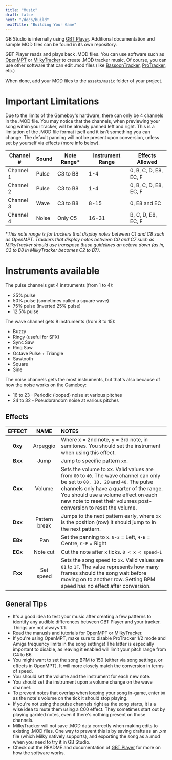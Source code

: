 ```yaml
---
title: "Music"
draft: false
next: "/docs/build"
nextTitle: "Building Your Game"
---
```


GB Studio is internally using [GBT Player](https://github.com/AntonioND/gbt-player). Additional documentation and sample MOD files can be found in its own repository.

GBT Player reads and plays back .MOD files. You can use software such as [OpenMPT](https://openmpt.org/) or [MilkyTracker](https://milkytracker.titandemo.org/) to create .MOD tracker music. Of course, you can use other software that can edit .mod files (like [BassoonTracker](https://www.stef.be/bassoontracker/), [ProTracker](https://16-bits.org/pt.php), etc.)

When done, add your MOD files to the `assets/music` folder of your project.

# Important Limitations

Due to the limits of the Gameboy's hardware, there can only be 4 channels in the .MOD file. You may notice that the channels, when previewing your song within your tracker, will be already panned left and right. This is a limitation of the .MOD file format itself and it isn't something you can change. The default panning will not be present upon conversion, unless set by yourself via effects (more info below).



| Channel # | Sound | Note Range* | Instrument Range | Effects Allowed       |
| --------- | ----- | ----------- | ---------------- | --------------------- |
| Channel 1 | Pulse | C3 to B8    | 1-4              | 0, B, C, D, E8, EC, F |
| Channel 2 | Pulse | C3 to B8    | 1-4              | 0, B, C, D, E8, EC, F |
| Channel 3 | Wave  | C3 to B8    | 8-15             | 0, E8 and EC          |
| Channel 4 | Noise | Only C5     | 16-31            | B, C, D, E8, EC, F    |

**This note range is for trackers that display notes between C1 and C8 such as OpenMPT. Trackers that display notes between C0 and C7 such as MilkyTracker should use transpose these guidelines an octave down (as in, C3 to B8 in MilkyTracker becomes C2 to B7).*

# Instruments available

The pulse channels get 4 instruments (from 1 to 4): 

- 25% pulse
- 50% pulse (sometimes called a square wave)
- 75% pulse (inverted 25% pulse)
- 12.5% pulse

The wave channel gets 8 instruments (from 8 to 15):

- Buzzy 
- Ringy (useful for SFX)
- Sync Saw
- Ring Saw
- Octave Pulse + Triangle
- Sawtooth
- Square
- Sine

The noise channels gets the most instruments, but that's also because of how the noise works on the Gameboy:

- 16 to 23 - Periodic (looped) noise at various pitches
- 24 to 32 - Pseudorandom noise at various pitches

## Effects

| EFFECT  |     NAME      | NOTES                                                        |
| :-----: | :-----------: | :----------------------------------------------------------- |
| **0xy** |   Arpeggio    | Where x = 2nd note, y = 3rd note, in semitones. You should set the instrument when using this effect. |
| **Bxx** |     Jump      | Jump to specific pattern `xx`.                               |
| **Cxx** |    Volume     | Sets the volume to xx. Valid values are from `00` to `40`. The wave channel can only be set to `00, 10, 20` and `40`. The pulse channels only have a quarter of the range. You should use a volume effect on each new note to reset their volumes post-conversion to reset the volume. |
| **Dxx** | Pattern break | Jumps to the next pattern early, where `xx` is the position (row) it should jump to in the next pattern. |
| **E8x** |      Pan      | Set the panning to `x`. `0-3` = Left, `4-B` = Centre, `C-F` = Right |
| **ECx** |   Note cut    | Cut the note after `x` ticks. `0 < x < speed-1`              |
| **Fxx** |   Set speed   | Sets the song speed to `xx`. Valid values are `01` to `1F`. The value represents how many frames should the song wait before moving on to another row. Setting BPM speed has no effect after conversion. |

## General Tips

- It's a good idea to test your music after creating a few patterns to identify any audible differences between GBT Player and your tracker. Things are not always 1:1.
- Read the manusls and tutorials for [OpenMPT](https://wiki.openmpt.org/Tutorial:_Getting_Started) or [MilkyTracker](https://milkytracker.titandemo.org/docs/MilkyTracker.html).
- If you're using OpenMPT, make sure to disable ProTracker 1/2 mode and Amiga frequency limits in the song settings! The latter is especially important to disable, as leaving it enabled will limit your pitch range from C4 to B6.
- You might want to set the song BPM to 150 (either via song settings, or effects in OpenMPT). It will more closely match the conversion in terms of speed.
- You should set the volume and the instrument for each new note.
- You should set the instrument upon a volume change on the wave channel.
- To prevent notes that overlap when looping your song in-game, enter `00` as the note's volume on the tick it should stop playing.
- If you're not using the pulse channels right as the song starts, it is a wise idea to mute them using a C00 effect. They sometimes start out by playing garbled notes, even if there's nothing present on those channels.
- MilkyTracker will not save .MOD data correctly when making edits to existing .MOD files. One way to prevent this is by saving drafts as an .xm file (which Milky natively supports), and exporting the song as a .mod when you need to try it in GB Studio.
- Check out the README and documentation of [GBT Player](https://github.com/AntonioND/gbt-player) for more on how the software works.
